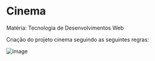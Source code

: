 # Cinema

Matéria: Tecnologia de Desenvolvimentos Web

Criação do projeto cinema seguindo as seguintes regras:



![image](https://user-images.githubusercontent.com/91923187/187804117-7d299732-49db-49bc-87a0-8f8b1565a320.png)
